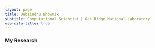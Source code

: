 ```yaml
---
layout: page
title: Debsindhu Bhowmik
subtitle: Computational Scientist | Oak Ridge National Laboratory  
use-site-title: true
---
```


### **My Research**  

<style>
img {
    border-radius: 35%;
    display: block;
    margin-left: auto;
    margin-right: auto;}
src="https://www.ornl.gov/sites/default/files/new_nanodiamond_0001.png" height="150" style="margin: 15px 35px 15px 0px"></a>  

My current work primarily lies on the interface of implementing Deep Learning (DL) techniques, running Molecular Dynamics
(MD) simulations and performing Scattering experiments (especially neutron and X-Ray) for problems related to Biomedical and 
biological sciences. The broader goal is to find how the DL techniques can be optimally applied to the MD simulation 
coupled with scattering experiments to understand the underneath physics of bio(macro)molecular function, activity, 
folding, microscopic structure and dynamic behavior at different length and time scale. Additionally taking advantage 
of various supervised and unsupervised DL algorithms, I am trying to develop tools to study large-scale datasets by 
learning the inherent hidden features of biomolecules in order to reduce the need for running expensive computation or 
experiments.        

### **Interestes**     

* Domain
    * Biological/ Biomedical Science
    * Complex/ Disordered system
    * Polymer/ Polyelectrolytes
    * Soft matter
    * Proteomics
    * Gene editing
* Techniques
    * Scattering: specially Neutron/ X-ray/ Light
    * Simulation: specially Molecular Dynamics/ Atomistic/ Agent Based
    * Modelling
    * Data Analytics
    * Deep Learning       

### **Media**    

* News/ Highlights  
    * 2020: <span style="color:blue">The hanging heart: How KRAS lures its prey to the membrane</span>   
      Commentary on The Proceedings of the National Academy of Sciences (PNAS), the official journal of the National Academy of Sciences (NAS)   
      
    * 2020: <span style="color:blue">Bhowmik applies supercomputing, AI to analyze COVID-19</span>   
      news in ORNL Today        

    * 2020: <span style="color:blue">New Studies Highlight MCS Physics Group's Innovative Contributions to Cancer Research</span>   
      news in Mellon College of Science, Carnegie Mellon University    

    * 2020: <span style="color:blue">Learning Life’s ABCs: AI Models Read Proteins to Fight COVID-19 | Researchers are closing the accuracy gap for a new class of biology tools based on natural-language processing</span>   
      Highlights in nvidia and featured in blogs.nvidia.com      

    * 2019: <span style="color:blue">Modified deep-learning algorithms unveil features of shape-shifting proteins</span>   
      Highlights in Oak Ridge National Laboratory (ORNL) and featured in News Reports, Scientific articles    

    * 2018: <span style="color:blue">Molecular shape dictates the dynamic course in narrow channels</span>   
      Highlights in Advances in Engineering 

    * 2017: <span style="color:blue">Diamonds that deliver: Neutrons, simulation analysis of tRNA-nanodiamond combo could transform drug delivery design principles</span>   
      Highlights in Oak Ridge National Laboratory (ORNL), US Department of Energy (DOE) Office of Science (SC); mentioned by Under Secretary of Energy for Nuclear Security and Administrator for the National Nuclear Security Administration of the U.S. Department of Energy; and featured in numerous News Reports, Scientific articles, blogs, Twitter, Facebook posts    
      
    * 2015: <span style="color:blue">Quasielastic neutron scattering insight into the molecular dynamics of all-polymer nano-composites</span> 
      featured as Neutron Research: Application Examples for Soft Condensed Matter for Heinz Maier-Leibnitz Zentrum (MLZ)/FRM II, Neutrons for Research, Industry and Medicine

 


